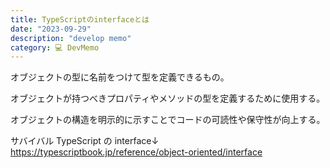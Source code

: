```yaml
---
title: TypeScriptのinterfaceとは
date: "2023-09-29"
description: "develop memo"
category: 💻 DevMemo
---
```


オブジェクトの型に名前をつけて型を定義できるもの。

オブジェクトが持つべきプロパティやメソッドの型を定義するために使用する。

オブジェクトの構造を明示的に示すことでコードの可読性や保守性が向上する。

サバイバル TypeScript の interface↓  
https://typescriptbook.jp/reference/object-oriented/interface
